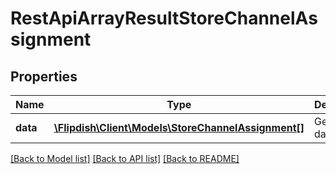 # RestApiArrayResultStoreChannelAssignment

## Properties
Name | Type | Description | Notes
------------ | ------------- | ------------- | -------------
**data** | [**\Flipdish\\Client\Models\StoreChannelAssignment[]**](StoreChannelAssignment.md) | Generic data object. | 

[[Back to Model list]](../README.md#documentation-for-models) [[Back to API list]](../README.md#documentation-for-api-endpoints) [[Back to README]](../README.md)


